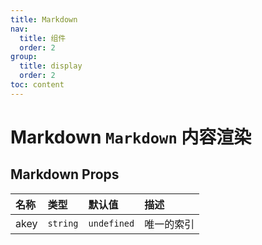 ```yaml
---
title: Markdown
nav:
  title: 组件
  order: 2
group:
  title: display
  order: 2
toc: content
---
```


# Markdown `Markdown` 内容渲染

<!-- ## 简单上手

<code src="./demo/base"></code> -->

## Markdown Props

| 名称 | 类型     | 默认值      | 描述       |
| :--- | :------- | :---------- | :--------- |
| akey | `string` | `undefined` | 唯一的索引 |
